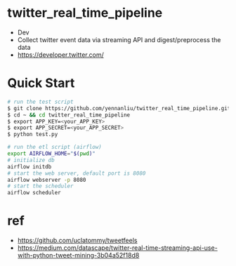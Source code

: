# twitter_real_time_pipeline
* Dev 
* Collect twitter event data via streaming API and digest/preprocess the data 
* https://developer.twitter.com/

# Quick Start

```bash 
# run the test script 
$ git clone https://github.com/yennanliu/twitter_real_time_pipeline.git
$ cd ~ && cd twitter_real_time_pipeline
$ export APP_KEY=<your_APP_KEY> 
$ export APP_SECRET=<your_APP_SECRET>
$ python test.py 
``` 

```bash 
# run the etl script (airflow)
export AIRFLOW_HOME="$(pwd)"
# initialize db 
airflow initdb
# start the web server, default port is 8080
airflow webserver -p 8080
# start the scheduler
airflow scheduler

```


# ref 
* https://github.com/uclatommy/tweetfeels
* https://medium.com/datascape/twitter-real-time-streaming-api-use-with-python-tweet-mining-3b04a52f18d8

